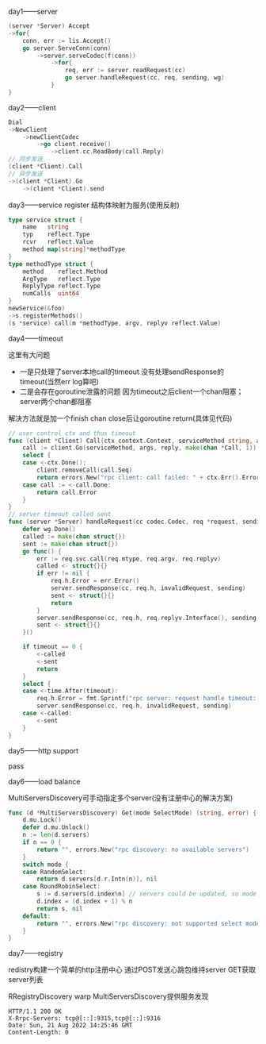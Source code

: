 day1——server

```go
(server *Server) Accept
->for{
    conn, err := lis.Accept()
    go server.ServeConn(conn)
        ->server.serveCodec(f(conn))
            ->for{
                req, err := server.readRequest(cc)
                go server.handleRequest(cc, req, sending, wg)
            }
}
```

day2——client

```go
Dial
->NewClient
    ->newClientCodec
        ->go client.receive()
            ->client.cc.ReadBody(call.Reply)
// 同步发送
(client *Client).Call
// 异步发送
->(client *Client).Go
    ->(client *Client).send
```

day3——service register
结构体映射为服务(使用反射)

```go
type service struct {
	name   string
	typ    reflect.Type
	rcvr   reflect.Value
	method map[string]*methodType
}
type methodType struct {
	method    reflect.Method
	ArgType   reflect.Type
	ReplyType reflect.Type
	numCalls  uint64
}
newService(&foo)
->s.registerMethods()
(s *service) call(m *methodType, argv, replyv reflect.Value)
```

day4——timeout

这里有大问题
* 一是只处理了server本地call的timeout 没有处理sendResponse的timeout(当然err log算吧)
* 二是会存在goroutine泄露的问题 因为timeout之后client一个chan阻塞；server两个chan都阻塞

解决方法就是加一个finish chan close后让goroutine return(具体见代码)

```go
// user control ctx and thus timeout
func (client *Client) Call(ctx context.Context, serviceMethod string, args, reply interface{}) error {
	call := client.Go(serviceMethod, args, reply, make(chan *Call, 1))
	select {
	case <-ctx.Done():
		client.removeCall(call.Seq)
		return errors.New("rpc client: call failed: " + ctx.Err().Error())
	case call := <-call.Done:
		return call.Error
	}
}
// server timeout called sent
func (server *Server) handleRequest(cc codec.Codec, req *request, sending *sync.Mutex, wg *sync.WaitGroup, timeout time.Duration) {
	defer wg.Done()
	called := make(chan struct{})
	sent := make(chan struct{})
	go func() {
		err := req.svc.call(req.mtype, req.argv, req.replyv)
		called <- struct{}{}
		if err != nil {
			req.h.Error = err.Error()
			server.sendResponse(cc, req.h, invalidRequest, sending)
			sent <- struct{}{}
			return
		}
		server.sendResponse(cc, req.h, req.replyv.Interface(), sending)
		sent <- struct{}{}
	}()

	if timeout == 0 {
		<-called
		<-sent
		return
	}
	select {
	case <-time.After(timeout):
		req.h.Error = fmt.Sprintf("rpc server: request handle timeout: expect within %s", timeout)
		server.sendResponse(cc, req.h, invalidRequest, sending)
	case <-called:
		<-sent
	}
}
```

day5——http support

pass

day6——load balance

MultiServersDiscovery可手动指定多个server(没有注册中心的解决方案)

```go
func (d *MultiServersDiscovery) Get(mode SelectMode) (string, error) {
	d.mu.Lock()
	defer d.mu.Unlock()
	n := len(d.servers)
	if n == 0 {
		return "", errors.New("rpc discovery: no available servers")
	}
	switch mode {
	case RandomSelect:
		return d.servers[d.r.Intn(n)], nil
	case RoundRobinSelect:
		s := d.servers[d.index%n] // servers could be updated, so mode n to ensure safety
		d.index = (d.index + 1) % n
		return s, nil
	default:
		return "", errors.New("rpc discovery: not supported select mode")
	}
}
```

day7——registry

redistry构建一个简单的http注册中心 通过POST发送心跳包维持server GET获取server列表

RRegistryDiscovery warp MultiServersDiscovery提供服务发现

```
HTTP/1.1 200 OK
X-Rrpc-Servers: tcp@[::]:9315,tcp@[::]:9316
Date: Sun, 21 Aug 2022 14:25:46 GMT
Content-Length: 0
```
